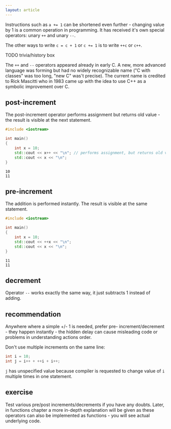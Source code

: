 ```yaml
---
layout: article
---
```


Instructions such as `a += 1` can be shortened even further - changing value by 1 is a common operation in programming. It has received it's own special operators: unary `++` and unary `--`.

The other ways to write `c = c + 1` or `c += 1` is to write `++c` or `c++`.

TODO trivia/history box

The `++` and `--` operators appeared already in early C. A new, more advanced language was forming but had no widely recognizable name ("C with classes" was too long, "new C" was't precise). The current name is credited to Rick Mascitti who in 1983 came up with the idea to use C++ as a symbolic improvement over C.

## post-increment

The post-increment operator performs assignment but returns old value - the result is visible at the next statement.

```c++
#include <iostream>

int main()
{
    int x = 10;
    std::cout << x++ << "\n"; // performs assignment, but returns old value
    std::cout << x << "\n";
}
```

```
10
11
```

## pre-increment

The addition is performed instantly. The result is visible at the same statement.

```c++
#include <iostream>

int main()
{
    int x = 10;
    std::cout << ++x << "\n";
    std::cout << x << "\n";
}
```

```
11
11
```

## decrement

Operator `--` works exactly the same way, it just subtracts 1 instead of adding.

## recommendation

Anywhere where a simple +/- 1 is needed, prefer pre- increment/decrement - they happen instantly - the hidden delay can cause misleading code or problems in understanding actions order.

Don't use multiple increments on the same line:

```c++
int i = 10;
int j = i++ + ++i + i++;
```

`j` has unspecified value because compiler is requested to change value of `i` multiple times in one statement.

## exercise

Test various pre/post increments/decrements if you have any doubts. Later, in functions chapter a more in-depth explanation will be given as these operators can also be implemented as functions - you will see actual underlying code.
